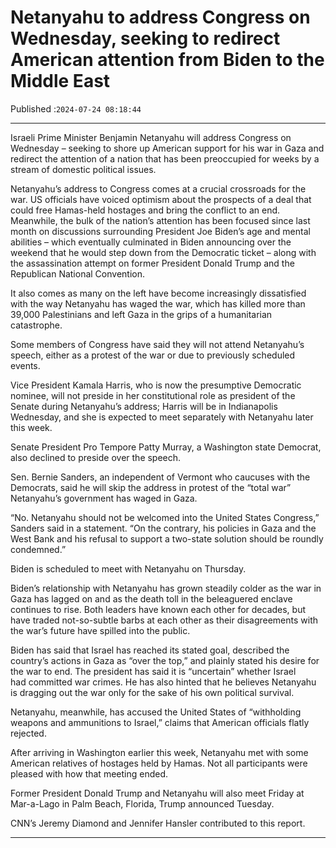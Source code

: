 # Netanyahu to address Congress on Wednesday, seeking to redirect American attention from Biden to the Middle East

Published :`2024-07-24 08:18:44`

---

Israeli Prime Minister Benjamin Netanyahu will address Congress on Wednesday – seeking to shore up American support for his war in Gaza and redirect the attention of a nation that has been preoccupied for weeks by a stream of domestic political issues.

Netanyahu’s address to Congress comes at a crucial crossroads for the war. US officials have voiced optimism about the prospects of a deal that could free Hamas-held hostages and bring the conflict to an end. Meanwhile, the bulk of the nation’s attention has been focused since last month on discussions surrounding President Joe Biden’s age and mental abilities – which eventually culminated in Biden announcing over the weekend that he would step down from the Democratic ticket – along with the assassination attempt on former President Donald Trump and the Republican National Convention.

It also comes as many on the left have become increasingly dissatisfied with the way Netanyahu has waged the war, which has killed more than 39,000 Palestinians and left Gaza in the grips of a humanitarian catastrophe.

Some members of Congress have said they will not attend Netanyahu’s speech, either as a protest of the war or due to previously scheduled events.

Vice President Kamala Harris, who is now the presumptive Democratic nominee, will not preside in her constitutional role as president of the Senate during Netanyahu’s address; Harris will be in Indianapolis Wednesday, and she is expected to meet separately with Netanyahu later this week.

Senate President Pro Tempore Patty Murray, a Washington state Democrat, also declined to preside over the speech.

Sen. Bernie Sanders, an independent of Vermont who caucuses with the Democrats, said he will skip the address in protest of the “total war” Netanyahu’s government has waged in Gaza.

“No. Netanyahu should not be welcomed into the United States Congress,” Sanders said in a statement. “On the contrary, his policies in Gaza and the West Bank and his refusal to support a two-state solution should be roundly condemned.”

Biden is scheduled to meet with Netanyahu on Thursday.

Biden’s relationship with Netanyahu has grown steadily colder as the war in Gaza has lagged on and as the death toll in the beleaguered enclave continues to rise. Both leaders have known each other for decades, but have traded not-so-subtle barbs at each other as their disagreements with the war’s future have spilled into the public.

Biden has said that Israel has reached its stated goal, described the country’s actions in Gaza as “over the top,” and plainly stated his desire for the war to end. The president has said it is “uncertain” whether Israel had committed war crimes. He has also hinted that he believes Netanyahu is dragging out the war only for the sake of his own political survival.

Netanyahu, meanwhile, has accused the United States of “withholding weapons and ammunitions to Israel,” claims that American officials flatly rejected.

After arriving in Washington earlier this week, Netanyahu met with some American relatives of hostages held by Hamas. Not all participants were pleased with how that meeting ended.

Former President Donald Trump and Netanyahu will also meet Friday at Mar-a-Lago in Palm Beach, Florida, Trump announced Tuesday.

CNN’s Jeremy Diamond and Jennifer Hansler contributed to this report.

---

